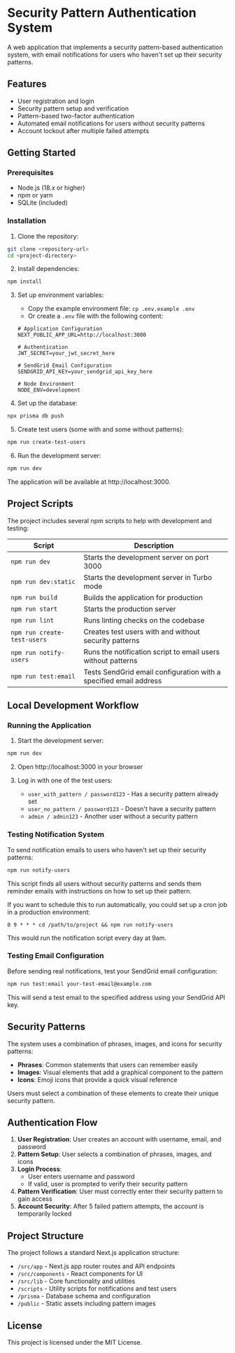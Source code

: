 # Security Pattern Authentication System

A web application that implements a security pattern-based authentication system, with email notifications for users who haven't set up their security patterns.

## Features

- User registration and login
- Security pattern setup and verification
- Pattern-based two-factor authentication
- Automated email notifications for users without security patterns
- Account lockout after multiple failed attempts

## Getting Started

### Prerequisites

- Node.js (18.x or higher)
- npm or yarn
- SQLite (included)

### Installation

1. Clone the repository:
```bash
git clone <repository-url>
cd <project-directory>
```

2. Install dependencies:
```bash
npm install
```

3. Set up environment variables:
   - Copy the example environment file: `cp .env.example .env`
   - Or create a `.env` file with the following content:
   ```
   # Application Configuration
   NEXT_PUBLIC_APP_URL=http://localhost:3000

   # Authentication
   JWT_SECRET=your_jwt_secret_here

   # SendGrid Email Configuration
   SENDGRID_API_KEY=your_sendgrid_api_key_here

   # Node Environment
   NODE_ENV=development
   ```

4. Set up the database:
```bash
npx prisma db push
```

5. Create test users (some with and some without patterns):
```bash
npm run create-test-users
```

6. Run the development server:
```bash
npm run dev
```

The application will be available at http://localhost:3000.

## Project Scripts

The project includes several npm scripts to help with development and testing:

| Script | Description |
|--------|-------------|
| `npm run dev` | Starts the development server on port 3000 |
| `npm run dev:static` | Starts the development server in Turbo mode |
| `npm run build` | Builds the application for production |
| `npm run start` | Starts the production server |
| `npm run lint` | Runs linting checks on the codebase |
| `npm run create-test-users` | Creates test users with and without security patterns |
| `npm run notify-users` | Runs the notification script to email users without patterns |
| `npm run test:email` | Tests SendGrid email configuration with a specified email address |

## Local Development Workflow

### Running the Application

1. Start the development server:
```bash
npm run dev
```

2. Open http://localhost:3000 in your browser

3. Log in with one of the test users:
   - `user_with_pattern / password123` - Has a security pattern already set
   - `user_no_pattern / password123` - Doesn't have a security pattern
   - `admin / admin123` - Another user without a security pattern

### Testing Notification System

To send notification emails to users who haven't set up their security patterns:

```bash
npm run notify-users
```

This script finds all users without security patterns and sends them reminder emails with instructions on how to set up their pattern.

If you want to schedule this to run automatically, you could set up a cron job in a production environment:

```
0 9 * * * cd /path/to/project && npm run notify-users
```

This would run the notification script every day at 9am.

### Testing Email Configuration

Before sending real notifications, test your SendGrid email configuration:

```bash
npm run test:email your-test-email@example.com
```

This will send a test email to the specified address using your SendGrid API key.

## Security Patterns

The system uses a combination of phrases, images, and icons for security patterns:

- **Phrases**: Common statements that users can remember easily
- **Images**: Visual elements that add a graphical component to the pattern
- **Icons**: Emoji icons that provide a quick visual reference

Users must select a combination of these elements to create their unique security pattern.

## Authentication Flow

1. **User Registration**: User creates an account with username, email, and password
2. **Pattern Setup**: User selects a combination of phrases, images, and icons
3. **Login Process**: 
   - User enters username and password
   - If valid, user is prompted to verify their security pattern
4. **Pattern Verification**: User must correctly enter their security pattern to gain access
5. **Account Security**: After 5 failed pattern attempts, the account is temporarily locked

## Project Structure

The project follows a standard Next.js application structure:

- `/src/app` - Next.js app router routes and API endpoints
- `/src/components` - React components for UI
- `/src/lib` - Core functionality and utilities
- `/scripts` - Utility scripts for notifications and test users
- `/prisma` - Database schema and configuration
- `/public` - Static assets including pattern images

## License

This project is licensed under the MIT License.